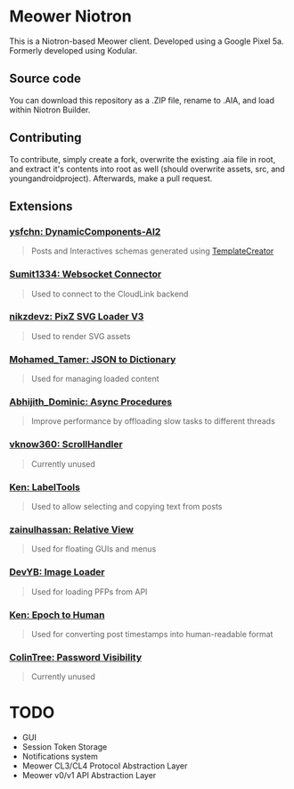 # Meower Niotron
This is a Niotron-based Meower client. Developed using a Google Pixel 5a. Formerly developed using Kodular.

## Source code
You can download this repository as a .ZIP file, rename to .AIA, and load within Niotron Builder.

## Contributing
To contribute, simply create a fork, overwrite the existing .aia file in root, and extract it's contents
into root as well (should overwrite assets, src, and youngandroidproject). Afterwards, make a pull request.

## Extensions
### [ysfchn: DynamicComponents-AI2](https://github.com/ysfchn/DynamicComponents-AI2)
 > Posts and Interactives schemas generated using [TemplateCreator](https://github.com/ysfchn/DynamicComponents-AI2/tree/beta/TemplateCreator)
### [Sumit1334: Websocket Connector](https://community.kodular.io/t/free-websocket-connector-an-extension-for-connecting-and-communicating-with-web-sockets)
 > Used to connect to the CloudLink backend
### [nikzdevz: PixZ SVG Loader V3](https://community.kodular.io/t/free-v3-pixz-svg-image-loader/148792/22)
 > Used to render SVG assets
### [Mohamed_Tamer: JSON to Dictionary](https://community.kodular.io/t/free-json-to-dictionary-extension/89929)
 > Used for managing loaded content
### [Abhijith_Dominic: Async Procedures](https://community.kodular.io/t/free-async-procedures-extension/21322)
 > Improve performance by offloading slow tasks to different threads
### [vknow360: ScrollHandler](https://community.kodular.io/t/scrollhandler-handle-the-scroll-of-scroll-views/78008)
 > Currently unused
### [Ken: LabelTools](https://community.kodular.io/t/labeltools-extension/29168)
 > Used to allow selecting and copying text from posts
### [zainulhassan: Relative View](https://community.kodular.io/t/relative-view-extension-overlap-like-a-pro-complex-uis-made-simple-in-kodular/108707)
 > Used for floating GUIs and menus
### [DevYB: Image Loader](https://community.kodular.io/t/f-os-image-loader-extension-for-image-loading-and-caching/69381)
 > Used for loading PFPs from API
### [Ken: Epoch to Human](https://community.kodular.io/t/unix-time-converter/29440/2)
 > Used for converting post timestamps into human-readable format
### [ColinTree: Password Visibility](https://aix.colintree.cn/en/extensions/PasswordBoxSwitch.html)
 > Currently unused

# TODO
* GUI
* Session Token Storage
* Notifications system
* Meower CL3/CL4 Protocol Abstraction Layer
* Meower v0/v1 API Abstraction Layer
